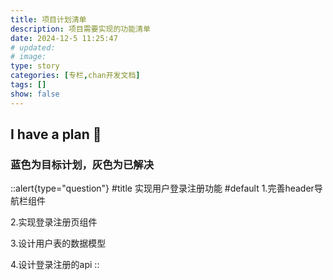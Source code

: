 ```yaml
---
title: 项目计划清单
description: 项目需要实现的功能清单
date: 2024-12-5 11:25:47
# updated:
# image:
type: story
categories: [专栏,chan开发文档]
tags: []
show: false
---
```


## I have a plan 🤗
### 蓝色为目标计划，灰色为已解决

::alert{type="question"}
#title
实现用户登录注册功能
#default
1.完善header导航栏组件

2.实现登录注册页组件

3.设计用户表的数据模型

4.设计登录注册的api
::
